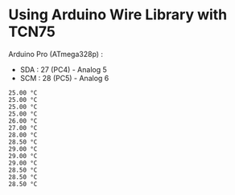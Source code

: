 # Using Arduino Wire Library with TCN75

Arduino Pro (ATmega328p) :
- SDA : 27 (PC4) - Analog 5
- SCM : 28 (PC5) - Analog 6

```
25.00 °C
25.00 °C
25.00 °C
25.00 °C
26.00 °C
27.00 °C
28.00 °C
28.50 °C
29.00 °C
29.00 °C
29.00 °C
28.50 °C
28.50 °C
28.50 °C
```